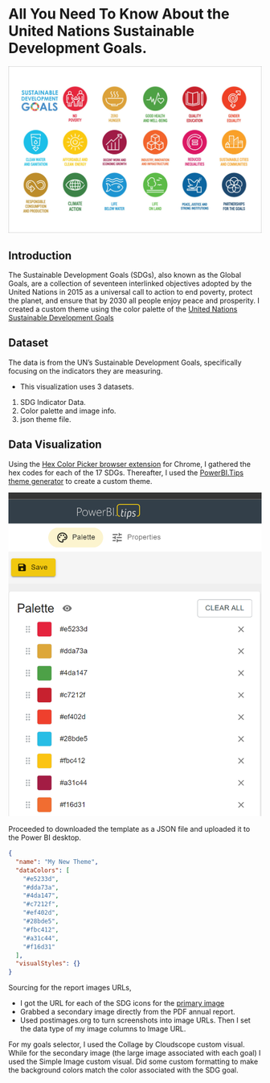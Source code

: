 # All You Need To Know About the United Nations Sustainable Development Goals.

![](https://github.com/becomingtechsis/United-Nations-Sustainable-Development-Goals-2021/blob/main/UNO%2017%20sdgs.jpg)

## Introduction
The Sustainable Development Goals (SDGs), also known as the Global Goals, are a collection of seventeen interlinked objectives adopted by the United Nations in 2015 as a universal call to action to end poverty, protect the planet, and ensure that by 2030 all people enjoy peace and prosperity. 
I created a custom theme using the color palette of the [United Nations Sustainable Development Goals ](https://unstats.un.org/sdgs)

## Dataset 
The data is from the UN’s Sustainable Development Goals, specifically focusing on the indicators they are measuring. 
- This visualization uses 3 datasets.
1.	SDG Indicator Data.
2.	Color palette and image info.
3.	json theme file.

## Data Visualization
Using the [Hex Color Picker browser extension](https://chrome.google.com/webstore/detail/hex-color-picker/eamkimleiebmdpifljjfilhbaehclahg/related?hl=en) for Chrome, I gathered the hex codes for each of the 17 SDGs. Thereafter, I used the [PowerBI.Tips theme generator](https://themes.powerbi.tips/themes/palette) to create a custom theme.  

![](https://github.com/becomingtechsis/United-Nations-Sustainable-Development-Goals-2021/blob/main/color%20palatte.png)

Proceeded to downloaded the template as a JSON file and uploaded it to the Power BI desktop. 
```json
{
  "name": "My New Theme",
  "dataColors": [
    "#e5233d",
    "#dda73a",
    "#4da147",
    "#c7212f",
    "#ef402d",
    "#28bde5",
    "#fbc412",
    "#a31c44",
    "#f16d31"
  ],
  "visualStyles": {}
}
```
Sourcing for the report images URLs,  
- I got the URL for each of the SDG icons for the [primary image](https://github.com/becomingtechsis/United-Nations-Sustainable-Development-Goals-2021/blob/main/UNO%20SDG%20Colors%20and%20Images.xlsx)
- Grabbed a secondary image directly from the PDF annual report.
- Used postimages.org to turn screenshots into image URLs.
Then I set the data type of my image columns to Image URL.

For my goals selector, I used the Collage by Cloudscope custom visual. While for the secondary image (the large image associated with each goal) I used the Simple Image custom visual. Did some custom formatting to make the background colors match the color associated with the SDG goal.

